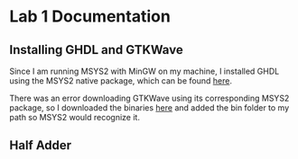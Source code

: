 # Lab 1 Documentation

## Installing GHDL and GTKWave

Since I am running MSYS2 with MinGW on my machine, I installed GHDL using the MSYS2 native package, which can be found [here](https://packages.msys2.org/package/mingw-w64-x86_64-ghdl).

There was an error downloading GTKWave using its corresponding MSYS2 package, so I downloaded the binaries [here](https://sourceforge.net/projects/gtkwave/files/) and added the bin folder to my path so MSYS2 would recognize it.

## Half Adder



